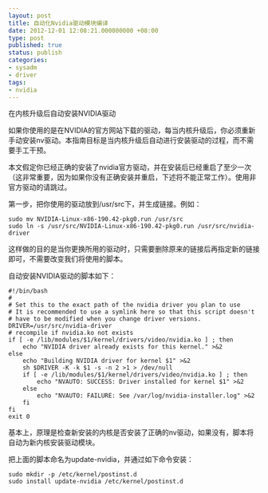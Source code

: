 ```yaml
---
layout: post
title: 自动化Nvidia驱动模块编译
date: 2012-12-01 12:08:21.000000000 +08:00
type: post
published: true
status: publish
categories:
- sysadm
- driver
tags:
- nvidia
---
```


在内核升级后自动安装NVIDIA驱动

如果你使用的是在NVIDIA的官方网站下载的驱动，每当内核升级后，你必须重新手动安装nv驱动。本指南目标是当内核升级后自动进行安装驱动的过程，而不需要手工干预。

本文假定你已经正确的安装了nvidia官方驱动，并在安装后已经重启了至少一次（这非常重要，因为如果你没有正确安装并重启，下述将不能正常工作）。使用非官方驱动的请跳过。

<!--more-->

第一步，把你使用的驱动放到/usr/src下，并生成链接。例如：

```shell
sudo mv NVIDIA-Linux-x86-190.42-pkg0.run /usr/src
sudo ln -s /usr/src/NVIDIA-Linux-x86-190.42-pkg0.run /usr/src/nvidia-driver
```

这样做的目的是当你更换所用的驱动时，只需要删除原来的链接后再指定新的链接即可，不需要改变我们将使用的脚本。

自动安装NVIDIA驱动的脚本如下：

```shell
#!/bin/bash
#
# Set this to the exact path of the nvidia driver you plan to use
# It is recommended to use a symlink here so that this script doesn't
# have to be modified when you change driver versions.
DRIVER=/usr/src/nvidia-driver
# recompile if nvidia.ko not exists
if [ -e /lib/modules/$1/kernel/drivers/video/nvidia.ko ] ; then
    echo "NVIDIA driver already exists for this kernel." >&2
else
    echo "Building NVIDIA driver for kernel $1" >&2
    sh $DRIVER -K -k $1 -s -n 2 >1 > /dev/null
    if [ -e /lib/modules/$1/kernel/drivers/video/nvidia.ko ] ; then
        echo "NVAUTO: SUCCESS: Driver installed for kernel $1" >&2
    else
        echo "NVAUTO: FAILURE: See /var/log/nvidia-installer.log" >&2
    fi
fi
exit 0
```

基本上，原理是检查新安装的内核是否安装了正确的nv驱动，如果没有，脚本将自动为新内核安装驱动模块。

把上面的脚本命名为update-nvidia，并通过如下命令安装：

```shell
sudo mkdir -p /etc/kernel/postinst.d
sudo install update-nvidia /etc/kernel/postinst.d
```

